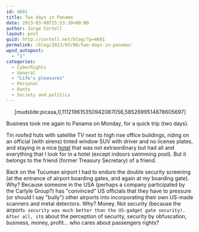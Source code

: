 ```yaml
---
id: 4601
title: Two days in Panama
date: 2013-03-08T15:53:39+00:00
author: Jorge Cortell
layout: post
guid: http://cortell.net/blog/?p=4601
permalink: /blog/2013/03/08/two-days-in-panama/
wpsd_autopost:
  - "1"
categories:
  - CyberRights
  - General
  - "Life's pleasures"
  - Personal
  - Rants
  - Society and politics
---
```

<p style="text-align: center">
  [mudslide:picasa,0,111219615350942087056,5852699514878605697]
</p>

Business took me again to Panama on Monday, for a quick trip (two days).

Tin roofed huts with satellite TV next to high rise office buildings, riding on an official (with sirens) tinted window SUV with driver and no license plates, and staying in a nice <a title="http://www.thebristol.com/panama/index.cfm" href="http://www.thebristol.com/panama/index.cfm" target="_blank">hotel</a> that was not extraordinary but had all and everything that I look for in a hotel (except indoors swimming pool). But it belongs to the friend (former Treasury Secretary) of a friend.

Back on the Tucuman airport I had to endure the double security screening (at the entrance of airport boarding gates, and again at my boarding gate). Why? Because someone in the USA (perhaps a company participated by the Carlyle Group?) has "convinced" US officials that they have to pressure (or should I say "bully") other airports into incorporating their own US-made scanners and metal detectors. Why? Money. Not security (because the airport`s security was much better than the US-gadget gate security). After all, it`s about the perception of security, security by obfuscation, business, money, profit... who cares about passengers rights?